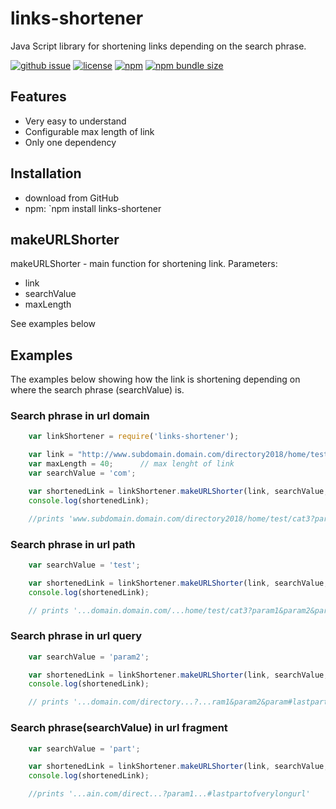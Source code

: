 links-shortener
=======================================================================
Java Script library for shortening links depending on the search phrase.


[![github issue](https://img.shields.io/github/issues/izaboj/links-shortener.svg)](https://github.com/izaboj/links-shortener)
[![license](https://img.shields.io/github/license/izaboj/links-shortener.svg)](https://github.com/izaboj/links-shortener)
[![npm ](https://img.shields.io/npm/v/izaboj/links-shortener.svg)](https://www.npmjs.com/package/links-shortener)
[![npm bundle size](https://img.shields.io/bundlephobia/min/izaboj/links-shortener.svg)](https://github.com/izaboj/links-shortener)



## Features
* Very easy to understand
* Configurable max length of link
* Only one dependency

## Installation
* download from GitHub
* npm: `npm install links-shortener

## makeURLShorter
makeURLShorter - main function for shortening link.
Parameters:
* link
* searchValue
* maxLength

See examples below

## Examples
The examples below showing how the link is shortening depending on where the search phrase (searchValue) is.

### Search phrase in url domain
```javascript
	var linkShortener = require('links-shortener');

	var link = "http://www.subdomain.domain.com/directory2018/home/test/cat3?param1&param2&param3#lastpartofverylongurl";
	var maxLength = 40;      // max lenght of link
	var searchValue = 'com';

	var shortenedLink = linkShortener.makeURLShorter(link, searchValue, maxLength);
	console.log(shortenedLink);

	//prints 'www.subdomain.domain.com/directory2018/home/test/cat3?param1&param2&param3#lastpartofverylongurl'
```
### Search phrase in url path
```javascript
	var searchValue = 'test';

	var shortenedLink = linkShortener.makeURLShorter(link, searchValue, maxLength);
	console.log(shortenedLink);

	// prints '...domain.domain.com/...home/test/cat3?param1&param2&param3#lastpartofverylongurl'    
```
### Search phrase in url query
```javascript
	var searchValue = 'param2';

	var shortenedLink = linkShortener.makeURLShorter(link, searchValue, maxLength);
	console.log(shortenedLink);

	// prints '...domain.com/directory...?...ram1&param2&param#lastpartofverylongurl'
```
### Search phrase(searchValue) in url fragment
```javascript
	var searchValue = 'part';

	var shortenedLink = linkShortener.makeURLShorter(link, searchValue, maxLength);
	console.log(shortenedLink);

	//prints '...ain.com/direct...?param1...#lastpartofverylongurl'
```
